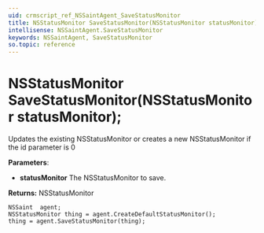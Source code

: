 ```yaml
---
uid: crmscript_ref_NSSaintAgent_SaveStatusMonitor
title: NSStatusMonitor SaveStatusMonitor(NSStatusMonitor statusMonitor);
intellisense: NSSaintAgent.SaveStatusMonitor
keywords: NSSaintAgent, SaveStatusMonitor
so.topic: reference
---
```


# NSStatusMonitor SaveStatusMonitor(NSStatusMonitor statusMonitor);
	  
Updates the existing NSStatusMonitor or creates a new NSStatusMonitor if the id parameter is 0
	  
**Parameters**:
 - **statusMonitor** The NSStatusMonitor to save.

**Returns:** NSStatusMonitor

```crmscript
NSSaint  agent;
NSStatusMonitor thing = agent.CreateDefaultStatusMonitor();
thing = agent.SaveStatusMonitor(thing);
```

